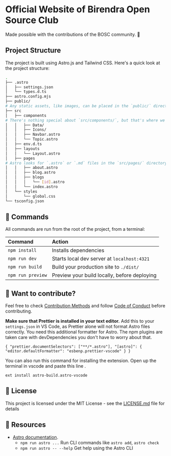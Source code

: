 # Official Website of Birendra Open Source Club

Made possible with the contributions of the BOSC community. 🚀

## Project Structure

The project is built using Astro.js and Tailwind CSS. Here's a quick look at the project structure:

```bash
.
├── .astro
│   ├── settings.json
│   └── types.d.ts
├── astro.config.mjs
├── public/
# Any static assets, like images, can be placed in the `public/` directory.
├── src
│   ├── components
# There's nothing special about `src/components/`, but that's where we like to put any Astro/React/Vue/Svelte/Preact components.
│   │   ├── Data/
│   │   ├── Icons/
│   │   ├── Navbar.astro
│   │   └── Topic.astro
│   ├── env.d.ts
│   ├── layouts
│   │   └── Layout.astro
│   ├── pages
# Astro looks for `.astro` or `.md` files in the `src/pages/` directory. Each page is exposed as a route based on its file name.
│   │   ├── about.astro
│   │   ├── blog.astro
│   │   ├── blogs
│   │   │   └── [id].astro
│   │   └── index.astro
│   └── styles
│       └── global.css
└── tsconfig.json
```

## 🧞 Commands

All commands are run from the root of the project, from a terminal:

| Command           | Action                                       |
| :---------------- | :------------------------------------------- |
| `npm install`     | Installs dependencies                        |
| `npm run dev`     | Starts local dev server at `localhost:4321`  |
| `npm run build`   | Build your production site to `./dist/`      |
| `npm run preview` | Preview your build locally, before deploying |

## 👀 Want to contribute?

Feel free to check [Contribution Methods](CONTRIBUTING.md) and follow [Code of Conduct](CODE_OF_CONDUCT.md) before contributing.

**Make sure that Prettier is installed in your text editor.** Add this to your `settings.json` in VS Code, as Prettier alone will not format Astro files correctly. You need this additional formatter for Astro. The npm plugins are taken care with devDependencies you don't have to worry about that.

`{
  "prettier.documentSelectors": ["**/*.astro"],
  "[astro]": {
    "editor.defaultFormatter": "esbenp.prettier-vscode"
  }
}`

You can also run this command for installing the extension. Open up the terminal in vscode and paste this line .

`ext install astro-build.astro-vscode`

## 📄 License

This project is licensed under the MIT License - see the [LICENSE.md](LICENSE.md) file for details

## 🌟 Resources

- [Astro documentation](https://docs.astro.build).
  - `npm run astro ...` Run CLI commands like `astro add`, `astro check`
  - `npm run astro -- --help` Get help using the Astro CLI

<!--
references:
https://github.com/manulthanura/Positivus
https://github.com/godruoyi/gblog/tree/gblog-template
 -->
